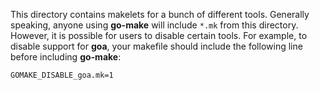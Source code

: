 This directory contains makelets for a bunch of different tools.
Generally speaking, anyone using **go-make** will include
`*.mk` from this directory. However, it is possible for users
to disable certain tools. For example, to disable support for **goa**,
your makefile should include the following line before including
**go-make**:

```
GOMAKE_DISABLE_goa.mk=1
```

